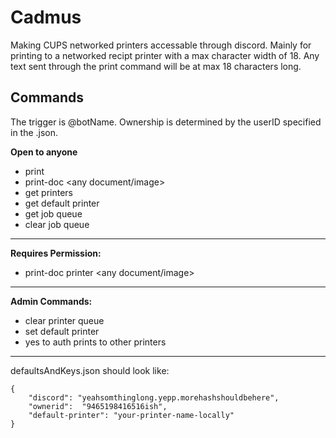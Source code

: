 # Cadmus
Making CUPS networked printers accessable through discord. 
Mainly for printing to a networked recipt printer with a max character width of 18.
Any text sent through the print command will be at max 18 characters long.

## Commands
The trigger is @botName. Ownership is determined by the userID specified in the .json.

**Open to anyone**
+ print <any length text>
+ print-doc <any document/image>
+ get printers
+ get default printer
+ get job queue
+ clear job queue
------------------------------
**Requires Permission:**
+ print-doc printer <printer-name> <any document/image>
------------------------------
**Admin Commands:**
+ clear printer queue <printer>
+ set default printer <name>
+ yes to auth prints to other printers

---------
defaultsAndKeys.json should look like:

```
{
    "discord": "yeahsomthinglong.yepp.morehashshouldbehere",
    "ownerid":  "9465198416516ish",
    "default-printer": "your-printer-name-locally"
}

```
